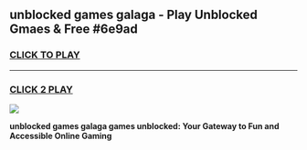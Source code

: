 
## unblocked games galaga - Play Unblocked Gmaes & Free #6e9ad
<h3>
<a href="https://news.freeplayer.one?title=unblocked_games_galaga&ref=03M">CLICK TO PLAY</a></h3>
<hr>

<h3>
<a href="https://news.freeplayer.one?title=unblocked_games_galaga&ref=03M">CLICK 2 PLAY</a>
  
</h3>

<a href="https://news.freeplayer.one?title=unblocked_games_galaga&ref=03M"><img src="https://clearcache.store/games.png"></a>


**unblocked games galaga games unblocked: Your Gateway to Fun and Accessible Online Gaming**
